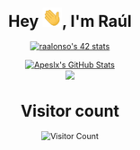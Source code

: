 <div align="center">
<h1 align="center">Hey <img width="35" src="https://github.com/1999AZZAR/1999AZZAR/blob/main/resources/img/waving.gif">, I'm Raúl</h1>
</div>

<div align="center">

<a href="https://github.com/JaeSeoKim/badge42"><img src="https://badge42.vercel.app/api/v2/cle203yhl01060fk63wxq61ro/stats?cursusId=21&coalitionId=66" alt="raalonso's 42 stats" /></a>
</div>

<div align="center">

<a href="https://github.com/Apeslx/Apeslx">
  <img align="center" src="https://github-readme-stats.vercel.app/api?username=Apeslx&show_icons=true&line_height=33,5&count_private=true&title_color=ffffff&text_color=c9cacc&icon_color=2bbc8a&bg_color=1d1f21" alt="Apeslx's GitHub Stats" />
</div>

<div align="center">
  
<a href="https://github.com/Apeslx/Apeslx">
  <img align="center" src="https://github-readme-stats.vercel.app/api/top-langs/?username=Apeslx&layout=compact&card_width=468&tex&title_color=ffffff&text_color=c9cacc&icon_color=2bbc8a&bg_color=1d1f21&langs_count=4" />
</a>
</a>
</div>

<div align="center">

# Visitor count
![Visitor Count](https://profile-counter.glitch.me/apeslx/count.svg)
</div>
